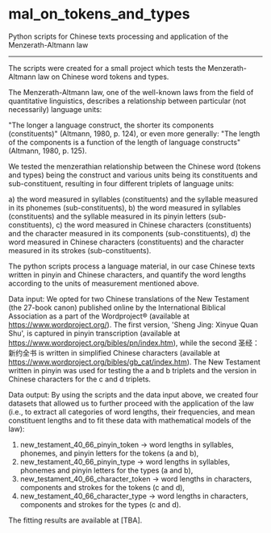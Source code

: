 # mal_on_tokens_and_types

Python scripts for Chinese texts processing and application of the Menzerath-Altmann law
________________________________________________________________________________________

The scripts were created for a small project which tests the Menzerath-Altmann law on Chinese word tokens and types.

The Menzerath-Altmann law, one of the well-known laws from the field of quantitative linguistics, describes a relationship between particular (not necessarily) language units:

"The longer a language construct, the shorter its components (constituents)" (Altmann, 1980, p. 124),
or even more generally:
"The length of the components is a function of the length of language constructs" (Altmann, 1980, p. 125).

We tested the menzerathian relationship between the Chinese word (tokens and types) being the construct and various units being its constituents and sub-constituent, resulting in four different triplets of language units:

a) the word measured in syllables (constituents) and the syllable measured in its phonemes (sub-constituents),
b) the word measured in syllables (constituents) and the syllable measured in its pinyin letters (sub-constituents),
c) the word measured in Chinese characters (constituents) and the character measured in its components (sub-constituents),
d) the word measured in Chinese characters (constituents) and the character measured in its strokes (sub-constituents).

The python scripts process a language material, in our case Chinese texts written in pinyin and Chinese characters, and quantify the word lengths according to the units of measurement mentioned above.

Data input:
We opted for two Chinese translations of the New Testament (the 27-book canon) published online by the International Biblical Association as a part of the Wordproject® (available at https://www.wordproject.org/). The first version, 'Sheng Jing: Xinyue Quan Shu', is captured in pinyin transcription (available at https://www.wordproject.org/bibles/pn/index.htm), while the second 圣经：新约全书 is written in simplified Chinese characters (available at https://www.wordproject.org/bibles/gb_cat/index.htm). The New Testament written in pinyin was used for testing the a and b triplets and the version in Chinese characters for the c and d triplets.

Data output:
By using the scripts and the data input above, we created four datasets that allowed us to further proceed with the application of the law (i.e., to extract all categories of word lengths, their frequencies, and mean constituent lengths and to fit these data with mathematical models of the law):

1) new_testament_40_66_pinyin_token -> word lengths in syllables, phonemes, and pinyin letters for the tokens (a and b),
2) new_testament_40_66_pinyin_type -> word lengths in syllables, phonemes and pinyin letters for the types (a and b),
3) new_testament_40_66_character_token -> word lengths in characters, components and strokes for the tokens (c and d),
4) new_testament_40_66_character_type -> word lengths in characters, components and strokes for the types (c and d).

The fitting results are available at [TBA].